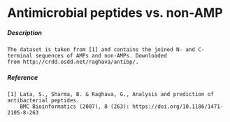 # Antimicrobial peptides vs. non-AMP 

##### Description 

    The dataset is taken from [1] and contains the joined N- and C-terminal sequences of AMPs and non-AMPs. Downloaded
    from http://crdd.osdd.net/raghava/antibp/.
    
##### Reference

    [1] Lata, S., Sharma, B. & Raghava, G., Analysis and prediction of antibacterial peptides. 
        BMC Bioinformatics (2007), 8 (263): https://doi.org/10.1186/1471-2105-8-263